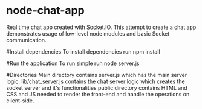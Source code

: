 # node-chat-app
Real time chat app created with Socket.IO. This attempt to create a chat app demonstrates usage of low-level node modules and basic Socket communication.

#Install dependencies
To install dependencies run npm install

#Run the application
To run simple run node server.js

#Directories
Main directory contains server.js which has the main server logic.
lib/chat_server.js contains the chat server logic which creates the socket server and it's functionalities
public directory contains HTML and CSS and JS needed to render the front-end and handle the operations on client-side.
